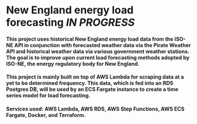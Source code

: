 # New England energy load forecasting *IN PROGRESS*

#### This project uses historical New England energy load data from the ISO-NE API in conjunction with forecasted weather data via the Pirate Weather API and historical weather data via various government weather stations. The goal is to improve upon current load forecasting methods adopted by ISO-NE, the energy regulatory body for New England.

#### This project is mainly built on top of AWS Lambda for scraping data at a yet to be determined frequency. This data, which is fed into an RDS Postgres DB, will be used by an ECS Fargate instance to create a time series model for load forecasting.

#### Services used: AWS Lambda, AWS RDS, AWS Step Functions, AWS ECS Fargate, Docker, and Terraform.
